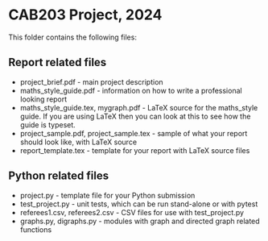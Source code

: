 # CAB203 Project, 2024


This folder contains the following files:


## Report related files

- project_brief.pdf - main project description
- maths_style_guide.pdf - information on how to write a professional looking report 
- maths_style_guide.tex, mygraph.pdf - LaTeX source for the maths_style guide.  If you are using LaTeX then you can look at this to see how the guide is typeset.
- project_sample.pdf, project_sample.tex - sample of what your report should look like, with LaTeX source
- report_template.tex - template for your report with LaTeX source files


## Python related files

- project.py - template file for your Python submission
- test_project.py - unit tests, which can be run stand-alone or with pytest
- referees1.csv, referees2.csv - CSV files for use with test_project.py
- graphs.py, digraphs.py - modules with graph and directed graph related functions


